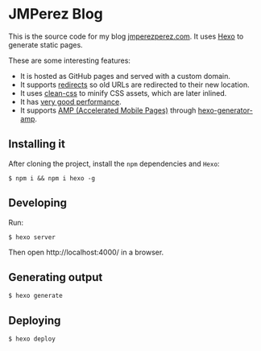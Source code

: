 # JMPerez Blog

This is the source code for my blog [jmperezperez.com](https://jmperezperez.com). It uses [Hexo](https://hexo.io) to generate static pages.

These are some interesting features:

- It is hosted as GitHub pages and served with a custom domain.
- It supports [redirects](https://github.com/JMPerez/jmperez.github.com/blob/hexo/themes/jmperez/layout/redirection.swig) so old URLs are redirected to their new location.
- It uses [clean-css](https://github.com/jakubpawlowicz/clean-css) to minify CSS assets, which are later inlined.
- It has [very good performance](https://developers.google.com/speed/pagespeed/insights/?url=https%3A%2F%2Fjmperezperez.com%2F).
- It supports [AMP (Accelerated Mobile Pages)](https://www.ampproject.org) through [hexo-generator-amp](https://github.com/tea3/hexo-generator-amp).

## Installing it

After cloning the project, install the `npm` dependencies and `Hexo`:

`$ npm i && npm i hexo -g`

## Developing

Run:

`$ hexo server`

Then open http://localhost:4000/ in a browser.

## Generating output

`$ hexo generate`

## Deploying

`$ hexo deploy`
